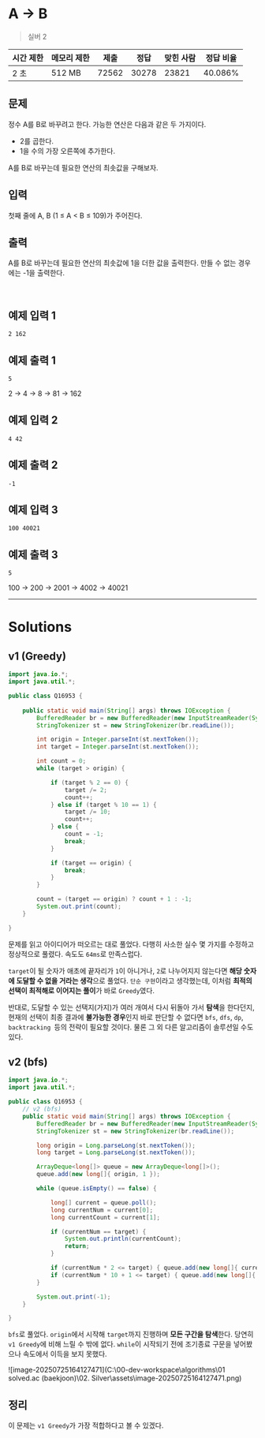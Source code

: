 

# A -> B

> 실버 2

| 시간 제한 | 메모리 제한 | 제출  | 정답  | 맞힌 사람 | 정답 비율 |
| --------- | ----------- | ----- | ----- | --------- | --------- |
| 2 초      | 512 MB      | 72562 | 30278 | 23821     | 40.086%   |

## 문제

정수 A를 B로 바꾸려고 한다. 가능한 연산은 다음과 같은 두 가지이다.

- 2를 곱한다.
- 1을 수의 가장 오른쪽에 추가한다. 

A를 B로 바꾸는데 필요한 연산의 최솟값을 구해보자.

## 입력

첫째 줄에 A, B (1 ≤ A < B ≤ 109)가 주어진다.

## 출력

A를 B로 바꾸는데 필요한 연산의 최솟값에 1을 더한 값을 출력한다. 만들 수 없는 경우에는 -1을 출력한다.

​			 		

## 예제 입력 1 						

```
2 162
```

## 예제 출력 1 						

```
5
```

2 → 4 → 8 → 81 → 162

## 예제 입력 2 						

```
4 42
```

## 예제 출력 2 						

```
-1
```

## 예제 입력 3 						

```
100 40021
```

## 예제 출력 3 						

```
5
```

100 → 200 → 2001 → 4002 → 40021

---

# Solutions

## v1 (Greedy)

```java
import java.io.*;
import java.util.*;

public class Q16953 {
    
    public static void main(String[] args) throws IOException {
        BufferedReader br = new BufferedReader(new InputStreamReader(System.in));
        StringTokenizer st = new StringTokenizer(br.readLine());

        int origin = Integer.parseInt(st.nextToken());
        int target = Integer.parseInt(st.nextToken());

        int count = 0;
        while (target > origin) {

            if (target % 2 == 0) {
                target /= 2;
                count++;
            } else if (target % 10 == 1) {
                target /= 10;
                count++;
            } else {
                count = -1;
                break;
            }

            if (target == origin) {
                break;
            }
        }

        count = (target == origin) ? count + 1 : -1;
        System.out.print(count);
    }

}

```

문제를 읽고 아이디어가 떠오르는 대로 풀었다. 다행히 사소한 실수 몇 가지를 수정하고 정상적으로 풀렸다. 속도도 `64ms`로 만족스럽다.

`target`이 될 숫자가 애초에 끝자리가 `1`이 아니거나, `2`로 나누어지지 않는다면 **해당 숫자에 도달할 수 없을 거라는 생각**으로 풀었다. `단순 구현`이라고 생각했는데, 이처럼 **최적의 선택이 최적해로 이어지는 풀이**가 바로 `Greedy`였다. 

반대로, 도달할 수 있는 선택지(가지)가 여러 개여서 다시 뒤돌아 가서 **탐색**을 한다던지, 현재의 선택이 최종 결과에 **불가능한 경우**인지 바로 판단할 수 없다면 `bfs`, `dfs`, `dp`, `backtracking `등의 전략이 필요할 것이다. 물론 그 외 다른 알고리즘이 솔루션일 수도 있다.



## v2 (bfs)

```java
import java.io.*;
import java.util.*;

public class Q16953 {
    // v2 (bfs)
    public static void main(String[] args) throws IOException {
        BufferedReader br = new BufferedReader(new InputStreamReader(System.in));
        StringTokenizer st = new StringTokenizer(br.readLine());

        long origin = Long.parseLong(st.nextToken());
        long target = Long.parseLong(st.nextToken());

        ArrayDeque<long[]> queue = new ArrayDeque<long[]>();
        queue.add(new long[]{ origin, 1 });

        while (queue.isEmpty() == false) {

            long[] current = queue.poll();
            long currentNum = current[0];
            long currentCount = current[1];

            if (currentNum == target) { 
                System.out.println(currentCount);
                return;
            }

            if (currentNum * 2 <= target) { queue.add(new long[]{ currentNum * 2, currentCount + 1}); }
            if (currentNum * 10 + 1 <= target) { queue.add(new long[]{ currentNum * 10 + 1, currentCount + 1}); }
        }

        System.out.print(-1);
    }

}

```

`bfs`로 풀었다. `origin`에서 시작해 `target`까지 진행하며 **모든 구간을 탐색**한다. 당연히 `v1 Greedy`에 비해 느릴 수 밖에 없다. `while`이 시작되기 전에 조기종료 구문을 넣어봤으나 속도에서 이득을 보지 못했다. 

![image-20250725164127471](C:\00-dev-workspace\algorithms\01 solved.ac (baekjoon)\02. Silver\assets\image-20250725164127471.png)



## 정리

이 문제는 `v1 Greedy`가 가장 적합하다고 볼 수 있겠다.